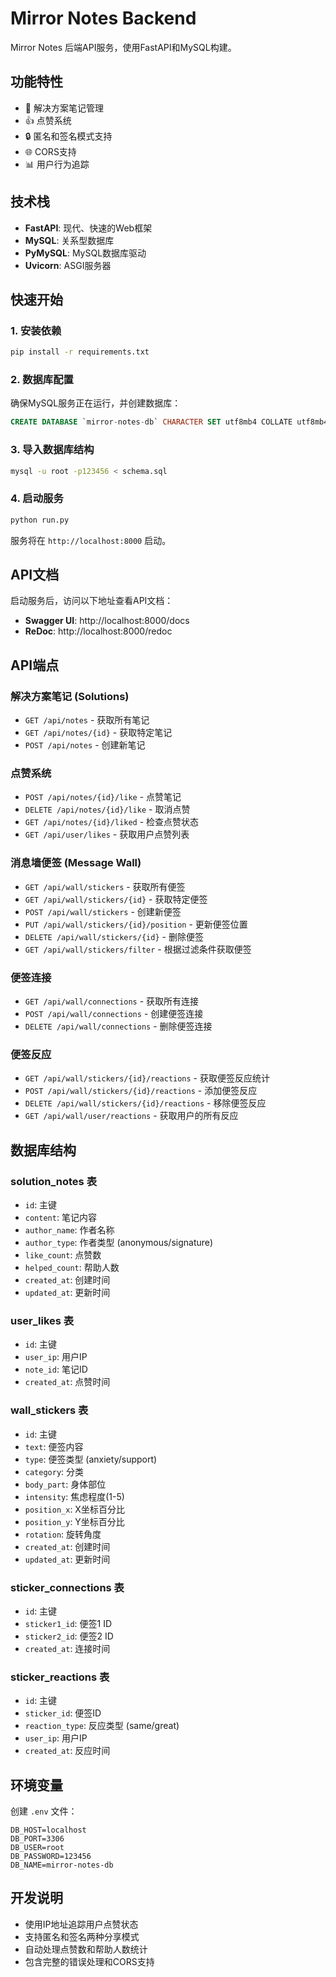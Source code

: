 # Mirror Notes Backend

Mirror Notes 后端API服务，使用FastAPI和MySQL构建。

## 功能特性

- 🎯 解决方案笔记管理
- 👍 点赞系统
- 🔒 匿名和签名模式支持
- 🌐 CORS支持
- 📊 用户行为追踪

## 技术栈

- **FastAPI**: 现代、快速的Web框架
- **MySQL**: 关系型数据库
- **PyMySQL**: MySQL数据库驱动
- **Uvicorn**: ASGI服务器

## 快速开始

### 1. 安装依赖

```bash
pip install -r requirements.txt
```

### 2. 数据库配置

确保MySQL服务正在运行，并创建数据库：

```sql
CREATE DATABASE `mirror-notes-db` CHARACTER SET utf8mb4 COLLATE utf8mb4_unicode_ci;
```

### 3. 导入数据库结构

```bash
mysql -u root -p123456 < schema.sql
```

### 4. 启动服务

```bash
python run.py
```

服务将在 `http://localhost:8000` 启动。

## API文档

启动服务后，访问以下地址查看API文档：

- **Swagger UI**: http://localhost:8000/docs
- **ReDoc**: http://localhost:8000/redoc

## API端点

### 解决方案笔记 (Solutions)

- `GET /api/notes` - 获取所有笔记
- `GET /api/notes/{id}` - 获取特定笔记
- `POST /api/notes` - 创建新笔记

### 点赞系统

- `POST /api/notes/{id}/like` - 点赞笔记
- `DELETE /api/notes/{id}/like` - 取消点赞
- `GET /api/notes/{id}/liked` - 检查点赞状态
- `GET /api/user/likes` - 获取用户点赞列表

### 消息墙便签 (Message Wall)

- `GET /api/wall/stickers` - 获取所有便签
- `GET /api/wall/stickers/{id}` - 获取特定便签
- `POST /api/wall/stickers` - 创建新便签
- `PUT /api/wall/stickers/{id}/position` - 更新便签位置
- `DELETE /api/wall/stickers/{id}` - 删除便签
- `GET /api/wall/stickers/filter` - 根据过滤条件获取便签

### 便签连接

- `GET /api/wall/connections` - 获取所有连接
- `POST /api/wall/connections` - 创建便签连接
- `DELETE /api/wall/connections` - 删除便签连接

### 便签反应

- `GET /api/wall/stickers/{id}/reactions` - 获取便签反应统计
- `POST /api/wall/stickers/{id}/reactions` - 添加便签反应
- `DELETE /api/wall/stickers/{id}/reactions` - 移除便签反应
- `GET /api/wall/user/reactions` - 获取用户的所有反应

## 数据库结构

### solution_notes 表
- `id`: 主键
- `content`: 笔记内容
- `author_name`: 作者名称
- `author_type`: 作者类型 (anonymous/signature)
- `like_count`: 点赞数
- `helped_count`: 帮助人数
- `created_at`: 创建时间
- `updated_at`: 更新时间

### user_likes 表
- `id`: 主键
- `user_ip`: 用户IP
- `note_id`: 笔记ID
- `created_at`: 点赞时间

### wall_stickers 表
- `id`: 主键
- `text`: 便签内容
- `type`: 便签类型 (anxiety/support)
- `category`: 分类
- `body_part`: 身体部位
- `intensity`: 焦虑程度(1-5)
- `position_x`: X坐标百分比
- `position_y`: Y坐标百分比
- `rotation`: 旋转角度
- `created_at`: 创建时间
- `updated_at`: 更新时间

### sticker_connections 表
- `id`: 主键
- `sticker1_id`: 便签1 ID
- `sticker2_id`: 便签2 ID
- `created_at`: 连接时间

### sticker_reactions 表
- `id`: 主键
- `sticker_id`: 便签ID
- `reaction_type`: 反应类型 (same/great)
- `user_ip`: 用户IP
- `created_at`: 反应时间

## 环境变量

创建 `.env` 文件：

```env
DB_HOST=localhost
DB_PORT=3306
DB_USER=root
DB_PASSWORD=123456
DB_NAME=mirror-notes-db
```

## 开发说明

- 使用IP地址追踪用户点赞状态
- 支持匿名和签名两种分享模式
- 自动处理点赞数和帮助人数统计
- 包含完整的错误处理和CORS支持

